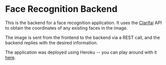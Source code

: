 # Face Recognition Backend

This is the backend for a face recognition application. It uses the [Clarifai](https://www.clarifai.com/) API to obtain the coordinates of any existing faces in the image.

The image is sent from the frontend to the backend via a REST call, and the backend replies with the desired information.

The application was deployed using Heroku -- you can play around with it [here](https://face-recognition-frontend-rb.herokuapp.com/).
